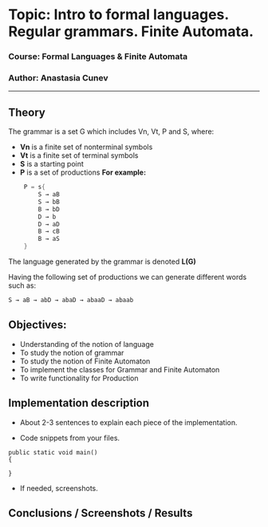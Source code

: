 # Topic: Intro to formal languages. Regular grammars. Finite Automata.

### Course: Formal Languages & Finite Automata
### Author: Anastasia Cunev 

----

## Theory
The grammar is a set G which includes Vn, Vt, P and S, where:
* **Vn** is a finite set of nonterminal symbols
* **Vt** is a finite set of terminal symbols
* **S** is a starting point
* **P** is a set of productions 
**For example:**
   ```c#
    P = s{ 
        S → aB
        S → bB
        B → bD
        D → b
        D → aD
        B → cB
        B → aS
    }
   ```
The language generated by the grammar is denoted **L(G)**

Having the following set of productions we can generate different words such as: 
```c#
S → aB → abD → abaD → abaaD → abaab
```` 

## Objectives:

* Understanding of the notion of language
* To study the notion of grammar 
* To study the notion of Finite Automaton
* To implement the classes for Grammar and Finite Automaton
* To write functionality for Production 


## Implementation description

* About 2-3 sentences to explain each piece of the implementation.


* Code snippets from your files.

```
public static void main() 
{

}
```

* If needed, screenshots.


## Conclusions / Screenshots / Results


















